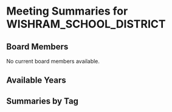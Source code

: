 # Meeting Summaries for WISHRAM_SCHOOL_DISTRICT

## Board Members

No current board members available.

## Available Years

## Summaries by Tag
